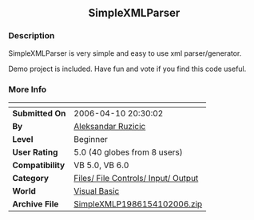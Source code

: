 ﻿<div align="center">

## SimpleXMLParser


</div>

### Description

SimpleXMLParser is very simple and easy to use xml parser/generator.

Demo project is included. Have fun and vote if you find this code useful.
 
### More Info
 


<span>             |<span>
---                |---
**Submitted On**   |2006-04-10 20:30:02
**By**             |[Aleksandar Ruzicic](https://github.com/Planet-Source-Code/PSCIndex/blob/master/ByAuthor/aleksandar-ruzicic.md)
**Level**          |Beginner
**User Rating**    |5.0 (40 globes from 8 users)
**Compatibility**  |VB 5\.0, VB 6\.0
**Category**       |[Files/ File Controls/ Input/ Output](https://github.com/Planet-Source-Code/PSCIndex/blob/master/ByCategory/files-file-controls-input-output__1-3.md)
**World**          |[Visual Basic](https://github.com/Planet-Source-Code/PSCIndex/blob/master/ByWorld/visual-basic.md)
**Archive File**   |[SimpleXMLP1986154102006\.zip](https://github.com/Planet-Source-Code/aleksandar-ruzicic-simplexmlparser__1-64975/archive/master.zip)








